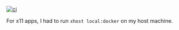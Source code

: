 [![ci](https://github.com/turing-complet/dockerfiles/actions/workflows/build_push.yml/badge.svg)](https://github.com/turing-complet/dockerfiles/actions/workflows/build_push.yml)

For x11 apps, I had to run `xhost local:docker` on my host machine.
